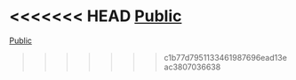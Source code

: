 <<<<<<< HEAD
[Public](https://drive.google.com/drive/folders/1LgRZfCOTOxDoVQF7GAn5pbgJjJyUflSc?usp=sharing)
=======
[Public](https://drive.google.com/drive/folders/1LgRZfCOTOxDoVQF7GAn5pbgJjJyUflSc?usp=sharing)
>>>>>>> c1b77d7951133461987696ead13eac3807036638
